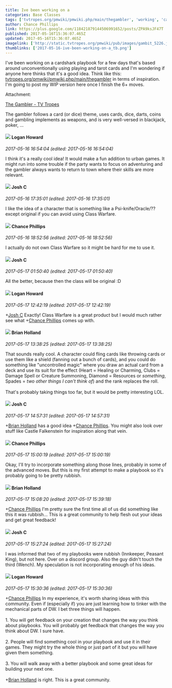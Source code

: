 ```yaml
---
title: Ive been working on a
categories: Base Classes
tags: ['tvtropes.org/pmwiki/pmwiki.php/main/thegambler', 'working', 'cardshark', 'based']
author: Chance Phillips
link: https://plus.google.com/118421879144506991652/posts/ZPA9ksJF47T
published: 2017-05-16T15:36:07.465Z
updated: 2017-05-16T15:36:07.465Z
imagelink: ['http://static.tvtropes.org/pmwiki/pub/images/gambit_5226.jpg']
thumblinks: ['2017-05-16-ive-been-working-on-a_tb.png']
---
```


I&#39;ve been working on a cardshark playbook for a few days that&#39;s based around unconventionally using playing and tarot cards and I&#39;m wondering if anyone here thinks that it&#39;s a good idea. Think like this: <a href="http://tvtropes.org/pmwiki/pmwiki.php/main/thegambler" class="ot-anchor">tvtropes.org/pmwiki/pmwiki.php/main/thegambler</a> in terms of inspiration. I&#39;m going to post my WIP version here once I finish the 6+ moves.


Attachment:

<a href='http://tvtropes.org/pmwiki/pmwiki.php/main/thegambler'>The Gambler - TV Tropes</a>


The gambler follows a card (or dice) theme, uses cards, dice, darts, coins and gambling implements as weapons, and is very well-versed in blackjack, poker, …
<div id='comment z12lily5xk2txxna104ch5yhsz25jtconf4'>
  <h4><img src='{{site.baseurl}}//images/avatars/117938653641565340771_photo.jpg'> Logan Howard</h4>
      <p><cite>2017-05-16 16:54:04 (edited: 2017-05-16 16:54:04)</cite></p>
        <p>I think it&#39;s a really cool idea! It would make a fun addition to urban games. It might run into some trouble if the party wants to focus on adventuring and the gambler always wants to return to town where their skills are more relevant.</p>
</div>
        

<div id='comment z12lily5xk2txxna104ch5yhsz25jtconf4'>
  <h4><img src='{{site.baseurl}}//images/avatars/116622548736322802895_photo.jpg'> Josh C</h4>
      <p><cite>2017-05-16 17:35:01 (edited: 2017-05-16 17:35:01)</cite></p>
        <p>I like the idea of a character that is something like a Psi-knife/Oracle/?? except original if you can avoid using Class Warfare.</p>
</div>
        

<div id='comment z12lily5xk2txxna104ch5yhsz25jtconf4'>
  <h4><img src='{{site.baseurl}}//images/avatars/118421879144506991652_photo.jpg'> Chance Phillips</h4>
      <p><cite>2017-05-16 18:52:56 (edited: 2017-05-16 18:52:56)</cite></p>
        <p>I actually do not own Class Warfare so it might be hard for me to use it.</p>
</div>
        

<div id='comment z12lily5xk2txxna104ch5yhsz25jtconf4'>
  <h4><img src='{{site.baseurl}}//images/avatars/116622548736322802895_photo.jpg'> Josh C</h4>
      <p><cite>2017-05-17 01:50:40 (edited: 2017-05-17 01:50:40)</cite></p>
        <p>All the better, because then the class will be original :D<br /></p>
</div>
        

<div id='comment z12lily5xk2txxna104ch5yhsz25jtconf4'>
  <h4><img src='{{site.baseurl}}//images/avatars/117938653641565340771_photo.jpg'> Logan Howard</h4>
      <p><cite>2017-05-17 12:42:19 (edited: 2017-05-17 12:42:19)</cite></p>
        <p><span class="proflinkWrapper"><span class="proflinkPrefix">+</span><a class="proflink" href="https://plus.google.com/116622548736322802895" oid="116622548736322802895">Josh C</a></span> Exactly! Class Warfare is a great product but I would much rather see what <span class="proflinkWrapper"><span class="proflinkPrefix">+</span><a class="proflink" href="https://plus.google.com/118421879144506991652" oid="118421879144506991652">Chance Phillips</a></span> comes up with.</p>
</div>
        

<div id='comment z12lily5xk2txxna104ch5yhsz25jtconf4'>
  <h4><img src='{{site.baseurl}}//images/avatars/101824580455031797035_photo.jpg'> Brian Holland</h4>
      <p><cite>2017-05-17 13:38:25 (edited: 2017-05-17 13:38:25)</cite></p>
        <p>That sounds really cool. A character could fling cards like throwing cards or use them like a shield (fanning out a bunch of cards), and you could do something like &quot;uncontrolled magic&quot; where you draw an actual card from a deck and use its suit for the effect (Heart = Healing or Charming, Clubs = Damage Spell or Creature Summoning, Diamond = Resources or <i>something</i>, Spades = <i>two other things I can&#39;t think of</i>) and the rank replaces the roll.<br /><br />That&#39;s probably taking things too far, but it would be pretty interesting LOL.</p>
</div>
        

<div id='comment z12lily5xk2txxna104ch5yhsz25jtconf4'>
  <h4><img src='{{site.baseurl}}//images/avatars/116622548736322802895_photo.jpg'> Josh C</h4>
      <p><cite>2017-05-17 14:57:31 (edited: 2017-05-17 14:57:31)</cite></p>
        <p><span class="proflinkWrapper"><span class="proflinkPrefix">+</span><a class="proflink" href="https://plus.google.com/101824580455031797035" oid="101824580455031797035">Brian Holland</a></span> has a good idea <span class="proflinkWrapper"><span class="proflinkPrefix">+</span><a class="proflink" href="https://plus.google.com/118421879144506991652" oid="118421879144506991652">Chance Phillips</a></span>. You might also look over stuff like Castle Falkenstein for inspiration along that vein.</p>
</div>
        

<div id='comment z12lily5xk2txxna104ch5yhsz25jtconf4'>
  <h4><img src='{{site.baseurl}}//images/avatars/118421879144506991652_photo.jpg'> Chance Phillips</h4>
      <p><cite>2017-05-17 15:00:19 (edited: 2017-05-17 15:00:19)</cite></p>
        <p>Okay, I&#39;ll try to incorporate something along those lines, probably in some of the advanced moves. But this is my first attempt to make a playbook so it&#39;s probably going to be pretty rubbish.</p>
</div>
        

<div id='comment z12lily5xk2txxna104ch5yhsz25jtconf4'>
  <h4><img src='{{site.baseurl}}//images/avatars/101824580455031797035_photo.jpg'> Brian Holland</h4>
      <p><cite>2017-05-17 15:08:20 (edited: 2017-05-17 15:39:18)</cite></p>
        <p><span class="proflinkWrapper"><span class="proflinkPrefix">+</span><a class="proflink" href="https://plus.google.com/118421879144506991652" oid="118421879144506991652">Chance Phillips</a></span> I&#39;m pretty sure the first time all of us did something like this it was rubbish... This is a great community to help flesh out your ideas and get great feedback!</p>
</div>
        

<div id='comment z12lily5xk2txxna104ch5yhsz25jtconf4'>
  <h4><img src='{{site.baseurl}}//images/avatars/116622548736322802895_photo.jpg'> Josh C</h4>
      <p><cite>2017-05-17 15:27:24 (edited: 2017-05-17 15:27:24)</cite></p>
        <p>I was informed that two of my playbooks were rubbish (Innkeeper, Peasant King), but not here. Over on a discord group. Also the guy didn&#39;t touch the third (Wench). My speculation is not incorporating enough of his ideas.</p>
</div>
        

<div id='comment z12lily5xk2txxna104ch5yhsz25jtconf4'>
  <h4><img src='{{site.baseurl}}//images/avatars/117938653641565340771_photo.jpg'> Logan Howard</h4>
      <p><cite>2017-05-17 15:30:36 (edited: 2017-05-17 15:30:36)</cite></p>
        <p><span class="proflinkWrapper"><span class="proflinkPrefix">+</span><a class="proflink" href="https://plus.google.com/118421879144506991652" oid="118421879144506991652">Chance Phillips</a></span> In my experience, it&#39;s worth sharing ideas with this community. Even if (especially if) you are just learning how to tinker with the mechanical parts of DW. I bet three things will happen.<br /><br />1.	You will get feedback on your creation that changes the way you think about playbooks. You will probably get feedback that changes the way you think about DW. I sure have.<br /><br />2.	People will find something cool in your playbook and use it in their games. They might try the whole thing or just part of it but you will have given them something.<br /><br />3.	You will walk away with a better playbook and some great ideas for building your next one.<br /><br /><span class="proflinkWrapper"><span class="proflinkPrefix">+</span><a class="proflink" href="https://plus.google.com/101824580455031797035" oid="101824580455031797035">Brian Holland</a></span> is right. This is a great community.<br /></p>
</div>
        